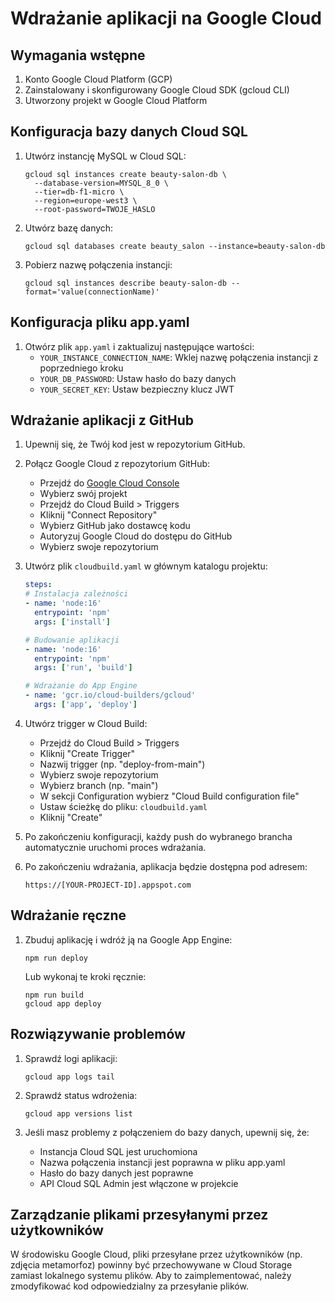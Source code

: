 # Wdrażanie aplikacji na Google Cloud

## Wymagania wstępne

1. Konto Google Cloud Platform (GCP)
2. Zainstalowany i skonfigurowany Google Cloud SDK (gcloud CLI)
3. Utworzony projekt w Google Cloud Platform

## Konfiguracja bazy danych Cloud SQL

1. Utwórz instancję MySQL w Cloud SQL:
   ```
   gcloud sql instances create beauty-salon-db \
     --database-version=MYSQL_8_0 \
     --tier=db-f1-micro \
     --region=europe-west3 \
     --root-password=TWOJE_HASLO
   ```

2. Utwórz bazę danych:
   ```
   gcloud sql databases create beauty_salon --instance=beauty-salon-db
   ```

3. Pobierz nazwę połączenia instancji:
   ```
   gcloud sql instances describe beauty-salon-db --format='value(connectionName)'
   ```

## Konfiguracja pliku app.yaml

1. Otwórz plik `app.yaml` i zaktualizuj następujące wartości:
   - `YOUR_INSTANCE_CONNECTION_NAME`: Wklej nazwę połączenia instancji z poprzedniego kroku
   - `YOUR_DB_PASSWORD`: Ustaw hasło do bazy danych
   - `YOUR_SECRET_KEY`: Ustaw bezpieczny klucz JWT

## Wdrażanie aplikacji z GitHub

1. Upewnij się, że Twój kod jest w repozytorium GitHub.

2. Połącz Google Cloud z repozytorium GitHub:
   - Przejdź do [Google Cloud Console](https://console.cloud.google.com/)
   - Wybierz swój projekt
   - Przejdź do Cloud Build > Triggers
   - Kliknij "Connect Repository"
   - Wybierz GitHub jako dostawcę kodu
   - Autoryzuj Google Cloud do dostępu do GitHub
   - Wybierz swoje repozytorium

3. Utwórz plik `cloudbuild.yaml` w głównym katalogu projektu:
   ```yaml
   steps:
   # Instalacja zależności
   - name: 'node:16'
     entrypoint: 'npm'
     args: ['install']
   
   # Budowanie aplikacji
   - name: 'node:16'
     entrypoint: 'npm'
     args: ['run', 'build']
   
   # Wdrażanie do App Engine
   - name: 'gcr.io/cloud-builders/gcloud'
     args: ['app', 'deploy']
   ```

4. Utwórz trigger w Cloud Build:
   - Przejdź do Cloud Build > Triggers
   - Kliknij "Create Trigger"
   - Nazwij trigger (np. "deploy-from-main")
   - Wybierz swoje repozytorium
   - Wybierz branch (np. "main")
   - W sekcji Configuration wybierz "Cloud Build configuration file"
   - Ustaw ścieżkę do pliku: `cloudbuild.yaml`
   - Kliknij "Create"

5. Po zakończeniu konfiguracji, każdy push do wybranego brancha automatycznie uruchomi proces wdrażania.

6. Po zakończeniu wdrażania, aplikacja będzie dostępna pod adresem:
   ```
   https://[YOUR-PROJECT-ID].appspot.com
   ```

## Wdrażanie ręczne

1. Zbuduj aplikację i wdróż ją na Google App Engine:
   ```
   npm run deploy
   ```

   Lub wykonaj te kroki ręcznie:
   ```
   npm run build
   gcloud app deploy
   ```

## Rozwiązywanie problemów

1. Sprawdź logi aplikacji:
   ```
   gcloud app logs tail
   ```

2. Sprawdź status wdrożenia:
   ```
   gcloud app versions list
   ```

3. Jeśli masz problemy z połączeniem do bazy danych, upewnij się, że:
   - Instancja Cloud SQL jest uruchomiona
   - Nazwa połączenia instancji jest poprawna w pliku app.yaml
   - Hasło do bazy danych jest poprawne
   - API Cloud SQL Admin jest włączone w projekcie

## Zarządzanie plikami przesyłanymi przez użytkowników

W środowisku Google Cloud, pliki przesyłane przez użytkowników (np. zdjęcia metamorfoz) powinny być przechowywane w Cloud Storage zamiast lokalnego systemu plików. Aby to zaimplementować, należy zmodyfikować kod odpowiedzialny za przesyłanie plików.